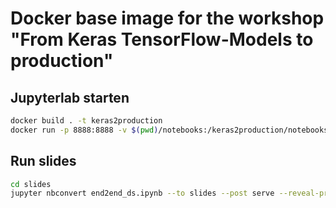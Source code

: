 # Docker base image for the workshop "From Keras TensorFlow-Models to production"

## Jupyterlab starten
```bash
docker build . -t keras2production
docker run -p 8888:8888 -v $(pwd)/notebooks:/keras2production/notebooks keras2production
```

## Run slides
```bash
cd slides
jupyter nbconvert end2end_ds.ipynb --to slides --post serve --reveal-prefix=reveal.js
```